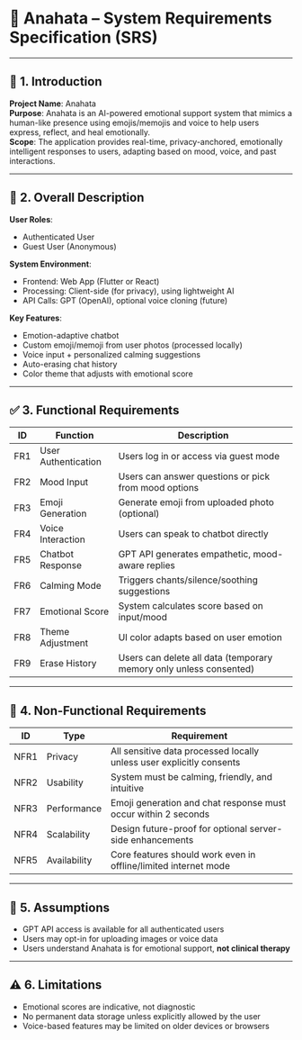 
# 💠 Anahata – System Requirements Specification (SRS)

---

## 🪷 1. Introduction
**Project Name**: Anahata  
**Purpose**: Anahata is an AI-powered emotional support system that mimics a human-like presence using emojis/memojis and voice to help users express, reflect, and heal emotionally.  
**Scope**: The application provides real-time, privacy-anchored, emotionally intelligent responses to users, adapting based on mood, voice, and past interactions.

---

## 🔧 2. Overall Description
**User Roles**:
- Authenticated User
- Guest User (Anonymous)

**System Environment**:
- Frontend: Web App (Flutter or React)  
- Processing: Client-side (for privacy), using lightweight AI  
- API Calls: GPT (OpenAI), optional voice cloning (future)

**Key Features**:
- Emotion-adaptive chatbot  
- Custom emoji/memoji from user photos (processed locally)  
- Voice input + personalized calming suggestions  
- Auto-erasing chat history  
- Color theme that adjusts with emotional score

---

## ✅ 3. Functional Requirements

| ID   | Function                        | Description                                                                 |
|------|---------------------------------|-----------------------------------------------------------------------------|
| FR1  | User Authentication             | Users log in or access via guest mode                                      |
| FR2  | Mood Input                      | Users can answer questions or pick from mood options                       |
| FR3  | Emoji Generation                | Generate emoji from uploaded photo (optional)                              |
| FR4  | Voice Interaction               | Users can speak to chatbot directly                                        |
| FR5  | Chatbot Response                | GPT API generates empathetic, mood-aware replies                           |
| FR6  | Calming Mode                    | Triggers chants/silence/soothing suggestions                               |
| FR7  | Emotional Score                 | System calculates score based on input/mood                                |
| FR8  | Theme Adjustment                | UI color adapts based on user emotion                                      |
| FR9  | Erase History                   | Users can delete all data (temporary memory only unless consented)         |

---

## 🚫 4. Non-Functional Requirements

| ID   | Type           | Requirement                                                                 |
|------|----------------|------------------------------------------------------------------------------|
| NFR1 | Privacy         | All sensitive data processed locally unless user explicitly consents         |
| NFR2 | Usability       | System must be calming, friendly, and intuitive                             |
| NFR3 | Performance     | Emoji generation and chat response must occur within 2 seconds               |
| NFR4 | Scalability     | Design future-proof for optional server-side enhancements                   |
| NFR5 | Availability    | Core features should work even in offline/limited internet mode              |

---

## 📌 5. Assumptions
- GPT API access is available for all authenticated users  
- Users may opt-in for uploading images or voice data  
- Users understand Anahata is for emotional support, **not clinical therapy**

---

## ⚠️ 6. Limitations
- Emotional scores are indicative, not diagnostic  
- No permanent data storage unless explicitly allowed by the user  
- Voice-based features may be limited on older devices or browsers
